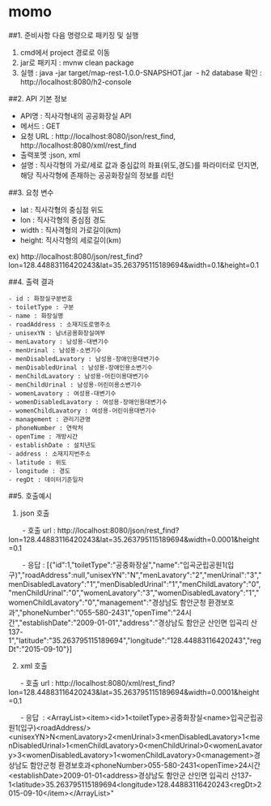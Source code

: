 # momo
##1. 준비사항
다음 명령으로 패키징 및 실행

1. cmd에서 project 경로로 이동
2. jar로 패키지 : mvnw clean package
3. 실행 : java -jar target/map-rest-1.0.0-SNAPSHOT.jar
  - h2 database 확인 : http://localhost:8080/h2-console
  
##2. API 기본 정보

- API명 : 직사각형내의 공공화장실 API
- 메서드 : GET
- 요청 URL : http://localhost:8080/json/rest_find, http://localhost:8080/xml/rest_find
- 출력포멧 :json, xml
- 설명 : 직사각형의 가로/세로 값과 중심값의 좌표(위도,경도)를 파라미터로 던지면, 해당 직사각형에 존재하는 공공화장실의 정보를 리턴

##3. 요청 변수

- lat : 직사각형의 중심점 위도
- lon : 직사각형의 중심점 경도
- width : 직사격형의 가로길이(km)
- height: 직사각형의 세로길이(km)


 ex) http://localhost:8080/json/rest_find?lon=128.44883116420243&lat=35.263795115189694&width=0.1&height=0.1
 
##4. 출력 결과

    - id : 화장실구분번호
    - toiletType : 구분
    - name : 화장실명
    - roadAddress : 소재지도로명주소
    - unisexYN : 남녀공용화장실여부
    - menLavatory : 남성용-대변기수
    - menUrinal : 남성용-소변기수
    - menDisabledLavatory : 남성용-장애인용대변기수
    - menDisabledUrinal : 남성용-장애인용소변기수
    - menChildLavatory : 남성용-어린이용대변기수
    - menChildUrinal : 남성용-어린이용소변기수
    - womenLavatory : 여성용-대변기수
    - womenDisabledLavatory : 여성용-장애인용대변기수
    - womenChildLavatory : 여성용-어린이용대변기수
    - management : 관리기관명
    - phoneNumber : 연락처
    - openTime : 개방시간
    - establishDate : 설치년도
    - address : 소재지지번주소
    - latitude : 위도
    - longitude : 경도
    - regDt : 데이터기준일자

##5. 호출예시

1. json 호출 

        - 호출 url : http://localhost:8080/json/rest_find?lon=128.44883116420243&lat=35.263795115189694&width=0.0001&height=0.1
        
        - 응답 : [{"id":1,"toiletType":"공중화장실","name":"입곡군립공원1(입구)","roadAddress":null,"unisexYN":"N","menLavatory":"2","menUrinal":"3","menDisabledLavatory":"1","menDisabledUrinal":"1","menChildLavatory":"0","menChildUrinal":"0","womenLavatory":"3","womenDisabledLavatory":"1","womenChildLavatory":"0","management":"경상남도 함안군청 환경보호과","phoneNumber":"055-580-2431","openTime":"24시간","establishDate":"2009-01-01","address":"경상남도 함안군 산인면 입곡리 산137-1","latitude":"35.263795115189694","longitude":"128.44883116420243","regDt":"2015-09-10"}]
 
2. xml 호출

       - 호출 url : http://localhost:8080/xml/rest_find?lon=128.44883116420243&lat=35.263795115189694&width=0.0001&height=0.1

       - 응답  :  \<ArrayList>\<item>\<id>1</id>\<toiletType>공중화장실</toiletType>\<name>입곡군립공원1(입구)</name>\<roadAddress/>\<unisexYN>N</unisexYN>\<menLavatory>2</menLavatory>\<menUrinal>3</menUrinal>\<menDisabledLavatory>1</menDisabledLavatory>\<menDisabledUrinal>1</menDisabledUrinal>\<menChildLavatory>0</menChildLavatory>\<menChildUrinal>0</menChildUrinal>\<womenLavatory>3</womenLavatory>\<womenDisabledLavatory>1</womenDisabledLavatory>\<womenChildLavatory>0</womenChildLavatory>\<management>경상남도 함안군청 환경보호과</management>\<phoneNumber>055-580-2431</phoneNumber>\<openTime>24시간</openTime>\<establishDate>2009-01-01</establishDate>\<address>경상남도 함안군 산인면 입곡리 산137-1</address>\<latitude>35.263795115189694</latitude>\<longitude>128.44883116420243</longitude>\<regDt>2015-09-10</regDt>\</item>\</ArrayList>"

